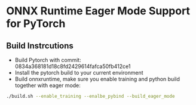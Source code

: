 # ONNX Runtime Eager Mode Support for PyTorch

## Build Instrcutions

* Build Pytorch with commit: 0834a368181d18c8fd2429614fafca50fb412ce1
* Install the pytorch build to your current environment
* Build onnxruntime, make sure you enable training and python build together with eager mode:

```bash
./build.sh --enable_training --enalbe_pybind --build_eager_mode
```